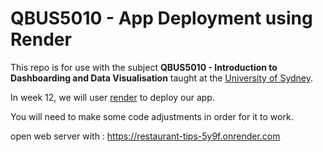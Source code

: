 # QBUS5010 - App Deployment using Render

This repo is for use with the subject **QBUS5010 - Introduction to Dashboarding and Data Visualisation** taught at the [University of Sydney](sydney.edu.au).

In week 12, we will user [render](render.com) to deploy our app. 

You will need to make some code adjustments in order for it to work. 

open web server with : https://restaurant-tips-5y9f.onrender.com
